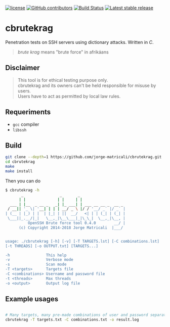 [![license](https://img.shields.io/github/license/jorge-matricali/cbrutekrag.svg)](https://jorge-matricali.mit-license.org/2014) [![GitHub contributors](https://img.shields.io/github/contributors/jorge-matricali/cbrutekrag.svg)](https://github.com/jorge-matricali/cbrutekrag/graphs/contributors) [![Build Status](https://travis-ci.org/jorge-matricali/cbrutekrag.svg?branch=master)](https://travis-ci.org/jorge-matricali/cbrutekrag) [![Latest stable release](https://img.shields.io/badge/dynamic/json.svg?label=stable&url=https%3A%2F%2Fapi.github.com%2Frepos%2Fjorge-matricali%2Fcbrutekrag%2Freleases%2Flatest&query=%24.name&colorB=blue)](https://github.com/jorge-matricali/cbrutekrag/releases/latest)

# cbrutekrag
Penetration tests on SSH servers using dictionary attacks. Written in _C_.

> _brute krag_ means "brute force" in afrikáans

## Disclaimer
>This tool is for ethical testing purpose only.   
>cbrutekrag and its owners can't be held responsible for misuse by users.   
>Users have to act as permitted by local law rules.

## Requeriments
* `gcc` compiler
* `libssh`

## Build
```bash
git clone --depth=1 https://github.com/jorge-matricali/cbrutekrag.git
cd cbrutekrag
make
make install
```
Then you can do
```bash
$ cbrutekrag -h
       _                _       _
      | |              | |     | |
  ___ | |__  _ __ _   _| |_ ___| | ___ __ __ _  __ _
 / __|| '_ \| '__| | | | __/ _ \ |/ / '__/ _` |/ _` |
| (__ | |_) | |  | |_| | ||  __/   <| | | (_| | (_| |
 \___||_.__/|_|   \__,_|\__\___|_|\_\_|  \__,_|\__, |
          OpenSSH Brute force tool 0.4.0        __/ |
      (c) Copyright 2014-2018 Jorge Matricali  |___/


usage: ./cbrutekrag [-h] [-v] [-T TARGETS.lst] [-C combinations.lst]
[-t THREADS] [-o OUTPUT.txt] [TARGETS...]

-h                This help
-v                Verbose mode
-s                Scan mode
-T <targets>      Targets file
-C <combinations> Username and password file
-t <threads>      Max threads
-o <output>       Output log file
```

## Example usages
```bash

# Many targets, many pre-made combinations of user and password separated by space.
cbrutekrag -T targets.txt -C combinations.txt -o result.log
```
